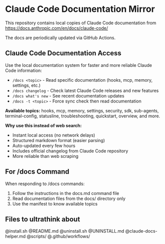 # Claude Code Documentation Mirror

This repository contains local copies of Claude Code documentation from https://docs.anthropic.com/en/docs/claude-code/

The docs are periodically updated via GitHub Actions.

## Claude Code Documentation Access

Use the local documentation system for faster and more reliable Claude Code information:

- `/docs <topic>` - Read specific documentation (hooks, mcp, memory, settings, etc.)  
- `/docs changelog` - Check latest Claude Code releases and new features
- `/docs what's new` - See recent documentation updates
- `/docs -t <topic>` - Force sync check then read documentation

**Available topics:** hooks, mcp, memory, settings, security, sdk, sub-agents, terminal-config, statusline, troubleshooting, quickstart, overview, and more.

**Why use this instead of web search:**
- Instant local access (no network delays)
- Structured markdown format (easier parsing)
- Auto-updated every few hours
- Includes official changelog from Claude Code repository
- More reliable than web scraping

## For /docs Command

When responding to /docs commands:
1. Follow the instructions in the docs.md command file
2. Read documentation files from the docs/ directory only
3. Use the manifest to know available topics

## Files to ultrathink about

@install.sh
@README.md
@uninstall.sh
@UNINSTALL.md
@claude-docs-helper.md
@scripts/
@.github/workflows/

